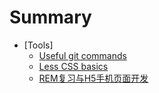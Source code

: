 # Summary

* [Tools]
  * [Useful git commands](allNotes/usefulGitCommand.md)
  * [Less CSS basics](allNotes/lessBasics.md)
  * [REM复习与H5手机页面开发](allNotes/remAndH5.md)
